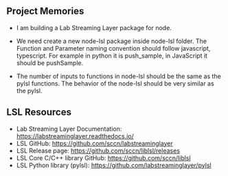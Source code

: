 ## Project Memories

- I am building a Lab Streaming Layer package for node.
- We need create a new node-lsl package inside node-lsl folder. The Function and Parameter naming convention should follow javascript, typescript. For example in python it is push_sample, in JavaScript it should be pushSample.

- The number of inputs to functions in node-lsl should be the same as the pylsl functions. The behavior of the node-lsl should be very similar as the pylsl.

## LSL Resources
- Lab Streaming Layer Documentation: https://labstreaminglayer.readthedocs.io/
- LSL GitHub: https://github.com/sccn/labstreaminglayer
- LSL Release page: https://github.com/sccn/liblsl/releases
- LSL Core C/C++ library GitHub: https://github.com/sccn/liblsl
- LSL Python library (pylsl): https://github.com/labstreaminglayer/pylsl